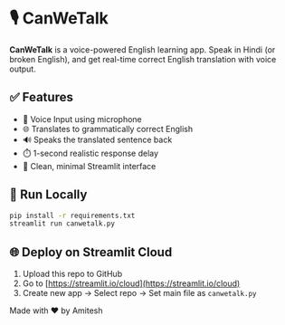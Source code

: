 # 🎙️ CanWeTalk

**CanWeTalk** is a voice-powered English learning app. Speak in Hindi (or broken English), and get real-time correct English translation with voice output.

## ✅ Features

- 🎤 Voice Input using microphone
- 🌐 Translates to grammatically correct English
- 🔊 Speaks the translated sentence back
- ⏱️ 1-second realistic response delay
- 🧽 Clean, minimal Streamlit interface

## 🚀 Run Locally

```bash
pip install -r requirements.txt
streamlit run canwetalk.py
```

## 🌐 Deploy on Streamlit Cloud

1. Upload this repo to GitHub
2. Go to [https://streamlit.io/cloud](https://streamlit.io/cloud)
3. Create new app → Select repo → Set main file as `canwetalk.py`

Made with ❤️ by Amitesh
